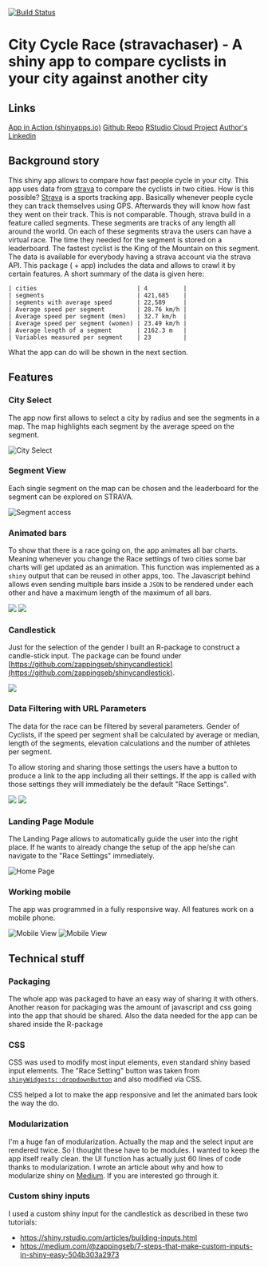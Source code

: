 [![Build Status](https://travis-ci.org/zappingseb/stravachaser.svg?branch=master)](https://travis-ci.org/zappingseb/stravachaser)

# City Cycle Race (stravachaser) - A shiny app to compare cyclists in your city against another city

## Links

[App in Action (shinyapps.io)](https://sebastianwolf.shinyapps.io/stravachaserapp/)
[Github Repo](https://github.com/zappingseb/stravachase)
[RStudio Cloud Project](https://rstudio.cloud/project/180441)
[Author's Linkedin](https://linkedin.com/in/zappingseb)

## Background story 

This shiny app allows to compare how fast people cycle in your city. This app uses data from [strava](https://strava.com) to compare the cyclists in two cities. How is this possible? [Strava](https://strava.com) is a sports tracking app. Basically whenever people cycle they can track themselves using GPS. Afterwards they will know how fast they went on their track. This is not comparable. Though, strava build in a feature called segments. These segments are tracks of any length all around the world. On each of these segments strava the users can have a virtual race. The time they needed for the segment is stored on a leaderboard. The fastest cyclist is the King of the Mountain on this segment. The data is available for everybody having a strava account via the strava API. This package ( + app) includes the data and allows to crawl it by certain features. A short summary of the data is given here:

```
| cities                            | 4          | 
| segments                          | 421,685    |
| segments with average speed       | 22,589     |
| Average speed per segment         | 28.76 km/h |
| Average speed per segment (men)   | 32.7 km/h  |
| Average speed per segment (women) | 23.49 km/h |
| Average length of a segment       | 2162.3 m   |
| Variables measured per segment    | 23         |
```

What the app can do will be shown in the next section.

## Features

### City Select

The app now first allows to select a city by radius and see the segments in a map. The map highlights each
segment by the average speed on the segment. 

![City Select](https://raw.githubusercontent.com/zappingseb/stravachaser/master/inst/www/images/app.png)

### Segment View

Each single segment on the map can be chosen and the leaderboard for the segment can be explored on STRAVA.

![Segment access](https://raw.githubusercontent.com/zappingseb/stravachaser/master/inst/www/images/segment_access.png)


### Animated bars

To show that there is a race going on, the app animates all bar charts. Meaning whenever you change the Race settings of
two cities some bar charts will get updated as an animation. This function was implemented as a `shiny` output that can
be reused in other apps, too. The Javascript behind allows even sending multiple bars inside a `JSON` to be rendered under
each other and have a maximum length of the maximum of all bars.
 
![](https://raw.githubusercontent.com/zappingseb/stravachaser/master/inst/www/images/barchart.gif)
![](https://raw.githubusercontent.com/zappingseb/stravachaser/master/inst/www/images/barchart2.gif)

### Candlestick

Just for the selection of the gender I built an R-package to construct a candle-stick input. The 
package can be found under [https://github.com/zappingseb/shinycandlestick](https://github.com/zappingseb/shinycandlestick).

![](https://raw.githubusercontent.com/zappingseb/stravachaser/master/inst/www/images/candlestick.png)


### Data Filtering with URL Parameters

The data for the race can be filtered by several parameters. Gender of Cyclists, if the speed per segment
shall be calculated by average or median, length of the segments, elevation calculations and the number
of athletes per segment.

To allow storing and sharing those settings the users have a button to produce a link to the app
including all their settings. If the app is called with those settings they will immediately be the
default "Race Settings".

![](https://raw.githubusercontent.com/zappingseb/stravachaser/master/inst/www/images/url.png)
![](https://raw.githubusercontent.com/zappingseb/stravachaser/master/inst/www/images/share.png)


### Landing Page Module

The Landing Page allows to automatically guide the user into the right place. If he wants to already change the
setup of the app he/she can navigate to the "Race Settings" immediately.

![Home Page](https://raw.githubusercontent.com/zappingseb/stravachaser/master/inst/www/images/homepage.png)

### Working mobile

The app was programmed in a fully responsive way. All features work on a mobile phone.

![Mobile View](https://raw.githubusercontent.com/zappingseb/stravachaser/master/inst/www/images/mobile1.png)
![Mobile View](https://raw.githubusercontent.com/zappingseb/stravachaser/master/inst/www/images/mobile2.png)

## Technical stuff

### Packaging

The whole app was packaged to have an easy way of sharing it with others. Another reason for packaging was the amount
of javascript and css going into the app that should be shared. Also the data needed for the app can be shared
inside the R-package

### CSS

CSS was used to modify most input elements, even standard shiny based input elements. The "Race Setting" button was
taken from [`shinyWidgests::dropdownButton`](https://rdrr.io/cran/shinyWidgets/man/dropdownButton.html) and also
modified via CSS.

CSS helped a lot to make the app responsive and let the animated bars look the way the do.

### Modularization

I'm a huge fan of modularization. Actually the map and the select input are rendered twice. So I thought these
have to be modules. I wanted to keep the app itself really clean. the UI function has actually just 60 lines
of code thanks to modularization. I wrote an article about why and how to modularize shiny on [Medium](https://towardsdatascience.com/a-shiny-web-app-from-lego-truck-trailer-c977015bc6a9). If you are interested
go through it.

### Custom shiny inputs

I used a custom shiny input for the candlestick as described in these two tutorials:

* https://shiny.rstudio.com/articles/building-inputs.html
* https://medium.com/@zappingseb/7-steps-that-make-custom-inputs-in-shiny-easy-504b303a2973